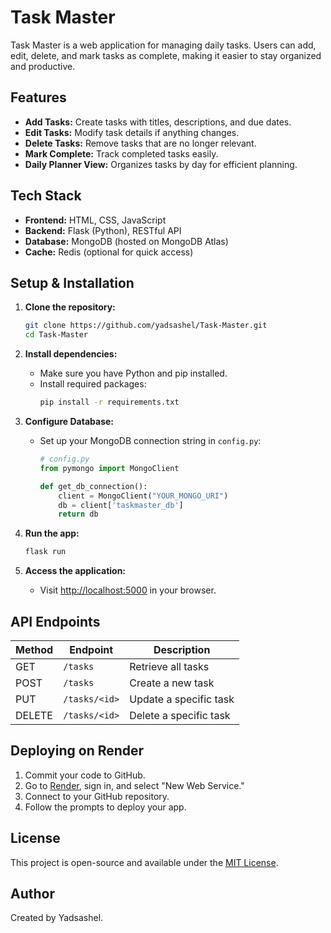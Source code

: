 # Task Master

Task Master is a web application for managing daily tasks. Users can add, edit, delete, and mark tasks as complete, making it easier to stay organized and productive.

## Features

- **Add Tasks:** Create tasks with titles, descriptions, and due dates.
- **Edit Tasks:** Modify task details if anything changes.
- **Delete Tasks:** Remove tasks that are no longer relevant.
- **Mark Complete:** Track completed tasks easily.
- **Daily Planner View:** Organizes tasks by day for efficient planning.

## Tech Stack

- **Frontend:** HTML, CSS, JavaScript
- **Backend:** Flask (Python), RESTful API
- **Database:** MongoDB (hosted on MongoDB Atlas)
- **Cache:** Redis (optional for quick access)
  
## Setup & Installation

1. **Clone the repository:**
   ```bash
   git clone https://github.com/yadsashel/Task-Master.git
   cd Task-Master
   ```

2. **Install dependencies:**
   - Make sure you have Python and pip installed.
   - Install required packages:
     ```bash
     pip install -r requirements.txt
     ```

3. **Configure Database:**
   - Set up your MongoDB connection string in `config.py`:
     ```python
     # config.py
     from pymongo import MongoClient

     def get_db_connection():
         client = MongoClient("YOUR_MONGO_URI")
         db = client['taskmaster_db']
         return db
     ```

4. **Run the app:**
   ```bash
   flask run
   ```

5. **Access the application:**
   - Visit [http://localhost:5000](http://localhost:5000) in your browser.

## API Endpoints

| Method | Endpoint        | Description                  |
| ------ | --------------- | ---------------------------- |
| GET    | `/tasks`        | Retrieve all tasks           |
| POST   | `/tasks`        | Create a new task            |
| PUT    | `/tasks/<id>`   | Update a specific task       |
| DELETE | `/tasks/<id>`   | Delete a specific task       |

## Deploying on Render

1. Commit your code to GitHub.
2. Go to [Render](https://render.com/), sign in, and select "New Web Service."
3. Connect to your GitHub repository.
4. Follow the prompts to deploy your app.

## License

This project is open-source and available under the [MIT License](LICENSE).

## Author

Created by Yadsashel.
```